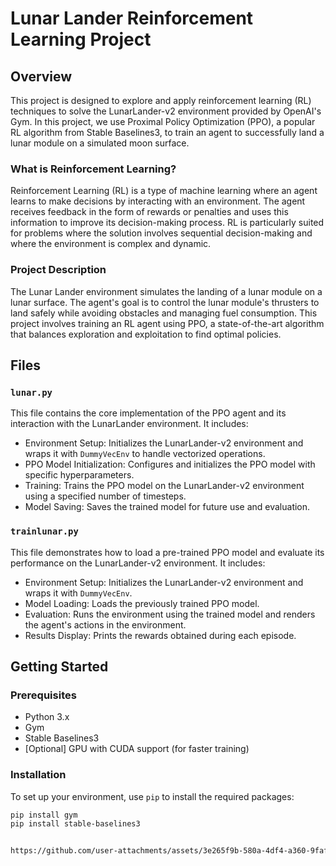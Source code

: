 # Lunar Lander Reinforcement Learning Project

## Overview

This project is designed to explore and apply reinforcement learning (RL) techniques to solve the LunarLander-v2 environment provided by OpenAI's Gym. In this project, we use Proximal Policy Optimization (PPO), a popular RL algorithm from Stable Baselines3, to train an agent to successfully land a lunar module on a simulated moon surface.

### What is Reinforcement Learning?

Reinforcement Learning (RL) is a type of machine learning where an agent learns to make decisions by interacting with an environment. The agent receives feedback in the form of rewards or penalties and uses this information to improve its decision-making process. RL is particularly suited for problems where the solution involves sequential decision-making and where the environment is complex and dynamic.

### Project Description

The Lunar Lander environment simulates the landing of a lunar module on a lunar surface. The agent's goal is to control the lunar module's thrusters to land safely while avoiding obstacles and managing fuel consumption. This project involves training an RL agent using PPO, a state-of-the-art algorithm that balances exploration and exploitation to find optimal policies.

## Files

### `lunar.py`

This file contains the core implementation of the PPO agent and its interaction with the LunarLander environment. It includes:

- Environment Setup: Initializes the LunarLander-v2 environment and wraps it with `DummyVecEnv` to handle vectorized operations.
- PPO Model Initialization: Configures and initializes the PPO model with specific hyperparameters.
- Training: Trains the PPO model on the LunarLander-v2 environment using a specified number of timesteps.
- Model Saving: Saves the trained model for future use and evaluation.

### `trainlunar.py`

This file demonstrates how to load a pre-trained PPO model and evaluate its performance on the LunarLander-v2 environment. It includes:

- Environment Setup: Initializes the LunarLander-v2 environment and wraps it with `DummyVecEnv`.
- Model Loading: Loads the previously trained PPO model.
- Evaluation: Runs the environment using the trained model and renders the agent's actions in the environment.
- Results Display: Prints the rewards obtained during each episode.

## Getting Started

### Prerequisites

- Python 3.x
- Gym
- Stable Baselines3
- [Optional] GPU with CUDA support (for faster training)

### Installation

To set up your environment, use `pip` to install the required packages:

```bash
pip install gym
pip install stable-baselines3


https://github.com/user-attachments/assets/3e265f9b-580a-4df4-a360-9faf4c38512b

